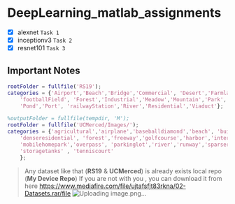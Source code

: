 # DeepLearning_matlab_assignments
- [x] alexnet `Task 1`
- [x] inceptionv3 `Task 2`
- [x] resnet101 `Task 3`

## Important Notes 
```matlab
rootFolder = fullfile('RS19');
categories = {'Airport','Beach','Bridge','Commercial', 'Desert','Farmland',...
    'footballField', 'Forest','Industrial','Meadow','Mountain','Park','Parking',...
    'Pond','Port', 'railwayStation','River','Residential','Viaduct'};
```
```matlab
%outputFolder = fullfile(tempdir, 'M');
rootFolder = fullfile('UCMerced/Images/');
categories = {'agricultural','airplane','baseballdiamond','beach', 'buildings','chaparral',...
    'denseresidential', 'forest','freeway','golfcourse','harbor','intersection','mediumresidential',...
    'mobilehomepark','overpass', 'parkinglot','river','runway','sparseresidential',...
    'storagetanks' , 'tenniscourt'
    };
```
> Any dataset like that (**RS19** & **UCMerced**) is already exists local repo (**My Device Repo**) If you are not with you , you can download it from here https://www.mediafire.com/file/ujtafsfjt83rkna/02-Datasets.rar/file 
![Uploading image.png…]()
